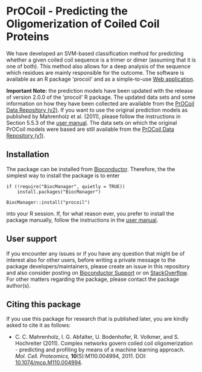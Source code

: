 # PrOCoil - Predicting the Oligomerization of Coiled Coil Proteins
We have developed an SVM-based classification method for predicting whether a
given coiled coil sequence is a trimer or dimer (assuming that it is one of both).
This method also allows for a deep analysis of the sequence which residues are
mainly responsible for the outcome. The software is available as an R package
'procoil' and as a simple-to-use [Web application](https://www.bioinf.jku.at/software/procoil/index.html).

**Important Note:** the prediction models have been updated with the release of
version 2.0.0 of the 'procoil' R package. The updated data sets and some
information on how they have been collected are available from the
[PrOCoil Data Repository (v2)](https://www.bioinf.jku.at/software/procoil/data_v2.html). If you want to use the original prediction models as published by
Mahrenholz et al. (2011), please follow the instructions in Section 5.5.3 of the
[user manual](https://bioconductor.org/packages/release/bioc/vignettes/procoil/inst/doc/procoil.pdf).
The data sets on which the original PrOCoil models were based are still available
from the [PrOCoil Data Repository (v1)](https://www.bioinf.jku.at/software/procoil/data_v1.html).


## Installation

The package can be installed from
[Bioconductor](https://bioconductor.org/). Therefore, the the simplest way to install the package is to enter
```
if (!require("BiocManager", quietly = TRUE))
    install.packages("BiocManager")

BiocManager::install("procoil")
```
into your R session. If, for what reason ever, you prefer to install the package manually, follow the instructions in the [user manual](https://bioconductor.org/packages/release/bioc/vignettes/procoil/inst/doc/procoil.pdf).

## User support

If you encounter any issues or if you have any question that might be of interest also for other users, before writing a private message to the package developers/maintainers, please create an issue in this repository and also consider posting on [Bioconductor Support](https://support.bioconductor.org/) or on [StackOverflow](https://stackoverflow.com/). For other matters regarding the package, please contact the package author(s).

## Citing this package

If you use this package for research that is published later, you are kindly asked to cite it as follows:

- C. C. Mahrenholz, I. G. Abfalter, U. Bodenhofer, R. Volkmer, and S. Hochreiter (2011). Complex networks govern coiled coil oligomerization - predicting and profiling by means of a machine learning approach. *Mol. Cell. Proteomics,* **10**(5):M110.004994, 2011. DOI: [10.1074/mcp.M110.004994](https://doi.org/10.1074/mcp.M110.004994).